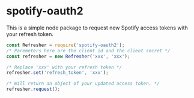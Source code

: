 # spotify-oauth2

This is a simple node package to request new Spotify access tokens with your refresh token.

```js
const Refresher = require('spotify-oauth2');
/* Paremeters here are the client id and the client secret */
const refresher = new Refresher('xxx', 'xxx');

/* Replace 'xxx' with your refresh token */
refresher.set('refresh_token', 'xxx');

/* Will return an object of your updated access token. */
refresher.request();
```
